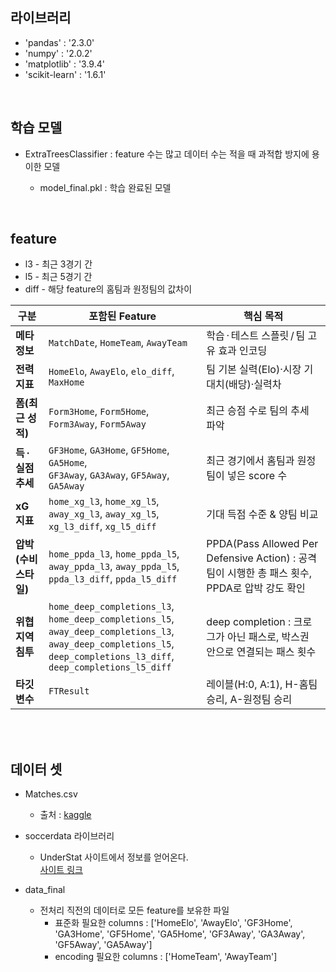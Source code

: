 ## 라이브러리
- 'pandas' : '2.3.0'
- 'numpy' : '2.0.2'
- 'matplotlib' : '3.9.4'
- 'scikit-learn' : '1.6.1'

<Br>

## 학습 모델
- ExtraTreesClassifier : feature 수는 많고 데이터 수는 적을 때 과적합 방지에 용이한 모델

    - model_final.pkl : 학습 완료된 모델


<Br>

## feature
- l3 - 최근 3경기 간
- l5 - 최근 5경기 간
- diff - 해당 feature의 홈팀과 원정팀의 값차이

| 구분             | 포함된 Feature                                                                                                                                                                  | 핵심 목적                       |
| -------------- | ---------------------------------------------------------------------------------------------------------------------------------------------------------------------------- | --------------------------- |
| **메타 정보**      | `MatchDate`, `HomeTeam`, `AwayTeam`                                                                                                                                          | 학습 · 테스트 스플릿 / 팀 고유 효과 인코딩  |
| **전력 지표**      | `HomeElo`, `AwayElo`, `elo_diff`, `MaxHome`                                                                                                                                  | 팀 기본 실력(Elo)·시장 기대치(배당)·실력차 |
| **폼(최근 성적)**   | `Form3Home`, `Form5Home`, `Form3Away`, `Form5Away`                                                                                                                           | 최근 승점 수로 팀의 추세 파악              |
| **득 · 실점 추세**  | `GF3Home`, `GA3Home`, `GF5Home`, `GA5Home`,<br>`GF3Away`, `GA3Away`, `GF5Away`, `GA5Away`                                                                                    | 최근 경기에서 홈팀과 원정팀이 넣은 score 수            |
| **xG 지표**      | `home_xg_l3`, `home_xg_l5`, `away_xg_l3`, `away_xg_l5`,<br>`xg_l3_diff`, `xg_l5_diff`                                                                                        | 기대 득점 수준 & 양팀 비교            |
| **압박(수비 스타일)** | `home_ppda_l3`, `home_ppda_l5`, `away_ppda_l3`, `away_ppda_l5`,<br>`ppda_l3_diff`, `ppda_l5_diff`                                                                            | PPDA(Pass Allowed Per Defensive Action) : 공격 팀이 시행한 총 패스 횟수, PPDA로 압박 강도 확인              |
| **위협 지역 침투**   | `home_deep_completions_l3`, `home_deep_completions_l5`,<br>`away_deep_completions_l3`, `away_deep_completions_l5`,<br>`deep_completions_l3_diff`, `deep_completions_l5_diff` | deep completion : 크로그가 아닌 패스로, 박스권 안으로 연결되는 패스 횟수              |
| **타깃 변수**      | `FTResult`                                                                                                                                                                   | 레이블(H:0, A:1),  H-홈팀 승리, A-원정팀 승리               |


<br><br>

## 데이터 셋

- Matches.csv
    - 출처 : <a href="https://www.kaggle.com/datasets/adamgbor/club-football-match-data-2000-2025">kaggle</a>
- soccerdata 라이브러리
    - UnderStat 사이트에서 정보를 얻어온다.    
    <a href="https://understat.com/league/EPL/2023">사이트 링크</a>

- data_final
    - 전처리 직전의 데이터로 모든 feature를 보유한 파일
        - 표준화 필요한 columns : ['HomeElo', 'AwayElo', 'GF3Home', 'GA3Home', 'GF5Home', 'GA5Home', 'GF3Away', 'GA3Away', 'GF5Away', 'GA5Away']
        - encoding 필요한 columns : ['HomeTeam', 'AwayTeam']
